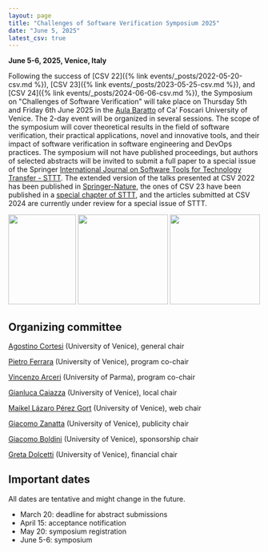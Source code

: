 ```yaml
---
layout: page
title: "Challenges of Software Verification Symposium 2025"
date: "June 5, 2025"
latest_csv: true
---
```


**June 5-6, 2025, Venice, Italy**


Following the success of [CSV 22]({% link events/_posts/2022-05-20-csv.md %}), [CSV 23]({% link events/_posts/2023-05-25-csv.md %}), and [CSV 24]({% link events/_posts/2024-06-06-csv.md %}), the Symposium on "Challenges of Software Verification" will take place on Thursday 5th and Friday 6th June 2025 in the [Aula Baratto](https://www.unive.it/pag/30119/) of Ca’ Foscari University of Venice. The 2-day event will be organized in several sessions. The scope of the symposium will cover theoretical results in the field of software verification, their practical applications, novel and innovative tools, and their impact of software verification in software engineering and DevOps practices. The symposium will not have published proceedings, but authors of selected abstracts will be invited to submit a full paper to a special issue of the Springer [International Journal on Software Tools for Technology Transfer - STTT](https://www.springer.com/journal/10009). The extended version of the talks presented at CSV 2022 has been published in [Springer-Nature](https://link.springer.com/book/10.1007/978-981-19-9601-6), the ones of CSV 23 have been published in a [special chapter of STTT](https://link.springer.com/journal/10009/volumes-and-issues/26-4), and the articles submitted at CSV 2024 are currently under review for a special issue of STTT.

<div class="div-img-table">
  <div class="div-img-table-row">
    <img src="{{ site.baseurl }}/images/csv24-1.jpg" height="180" width="135"/>
    <img class="div-img-table-col" src="{{ site.baseurl }}/images/csv24-2.jpg" height="180"/>
    <img class="div-img-table-col" src="{{ site.baseurl }}/images/csv24-3.jpeg" height="180"/> 
  </div>
</div>


## Organizing committee

[Agostino Cortesi](https://unive.it/data/persone/5591776) (University of Venice), general chair

[Pietro Ferrara]([https://dais.unive.it/~ferrara/](https://pietroferrara.github.io/)) (University of Venice), program co-chair

[Vincenzo Arceri](https://vincenzoarceri.github.io/) (University of Parma), program co-chair

[Gianluca Caiazza](https://www.unive.it/data/persone/15776518) (University of Venice), local chair

[Maikel Lázaro Pérez Gort](https://www.unive.it/data/persone/19565731) (University of Venice), web chair

[Giacomo Zanatta](https://www.unive.it/data/people/27630859) (University of Venice), publicity chair

[Giacomo Boldini](https://www.unive.it/data/persone/27667848) (University of Venice), sponsorship chair

[Greta Dolcetti](https://www.unive.it/data/persone/27667850) (University of Venice), financial chair

## Important dates

All dates are tentative and might change in the future.

- March 20: deadline for abstract submissions
- April 15: acceptance notification
- May 20: symposium registration
- June 5-6: symposium
